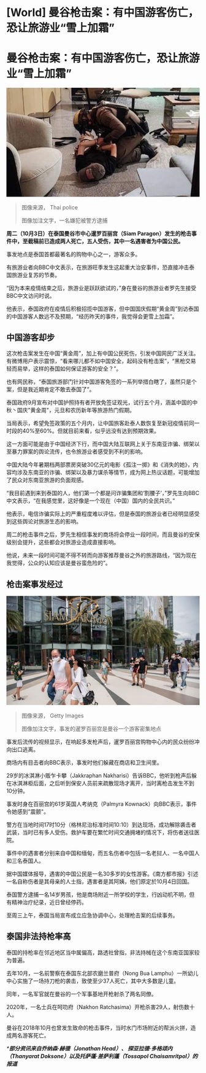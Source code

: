 # [World] 曼谷枪击案：有中国游客伤亡，恐让旅游业“雪上加霜”

#  曼谷枪击案：有中国游客伤亡，恐让旅游业“雪上加霜”


![Suspect apprehended - police handout](_131317101_mediaitem131317098.jpg)

> 图像来源，  Thai police
>
> 图像加注文字，一名嫌犯被警方逮捕

**周二（10月3日）在泰国曼谷市中心暹罗百丽宫（Siam Paragon）发生的枪击事件中，至截稿前已造成两人死亡，五人受伤，其中一名遇害者为中国公民。**

事发地点是泰国首都最著名的购物中心之一，游客众多。

有旅游业者向BBC中文表示，在旅游旺季发生这起重大治安事件，恐直接冲击泰国旅游业复苏的节奏。

“因为本来疫情结束之后，旅游业是跃跃欲试的，”身在曼谷的旅游业者罗先生接受BBC中文访问时说。

他表示，泰国政府在疫情后积极招揽中国游客，但中国国庆假期“黄金周”到访泰国的中国游客人数远不及预期，“经历昨天的事件，我觉得会更雪上加霜”。

##  中国游客却步

这次枪击案发生在中国“黄金周”，加上有中国公民死伤，引发中国网民广泛关注。有微博用户表示震惊，“看来哪儿都不如中国安全，起码没有枪击案”，“黑枪交易轻而易举，这样的泰国如何保证游客的安全？”。

也有网民称，“泰国旅游部门针对中国游客免签的一系列举措白瞎了，虽然只是个案，但是我近期肯定不敢去泰国了”。

泰国政府9月宣布对中国护照持有者开放免签证观光，试行五个月，涵盖中国的中秋丶国庆"黄金周"，元旦和农历新年等旅游热门假期。

当局表示，希望免签政策的五个月内，让中国旅客赴泰人数恢复至新冠疫情前同一时段的40%至60%。但就目前来看，似乎远没有达到预期效果。

这一方面可能是由于中国经济下行，而中国大陆互联网上关于东南亚诈骗、绑架以至暴力罪案的舆论流传，也令旅游业者感受到不利的影响。

中国大陆今年暑期档两部票房突破30亿元的电影《孤注一掷》和《消失的她》，内容均涉及东南亚的诈骗、绑架以及暴力谋杀等情节，成为网上热议话题，可能增加了民众对东南亚旅游的负面观感。


“我目前遇到来到泰国的人，他们第一个都是问诈骗集团和‘割腰子’，”罗先生向BBC中文表示，“在我感觉里，这好像是一个现在（中国）国内的全民共识。”

他表示，电信诈骗实际上的严重程度难以评估，但是泰国的旅游业者已经明显感受到这些舆论对旅游生态的影响。

周二的枪击事件之后，罗先生相信事发的商场将会停业一段时间，而且曼谷的安保级别会提升，这些都会对旅游业造成直接影响。

他说，未来一段时间可能不得不转而向游客推荐曼谷之外的旅游路线，“因为现在我觉得，公众的认知应该是曼谷蛮危险的”。

##  枪击案事发经过

![A 2021 picture of the Siam Paragon mall in downtown Bangkok](_131316406_gettyimages-1235199410.jpg)

> 图像来源，  Getty Images
>
> 图像加注文字，事发的暹罗百丽宫是曼谷一个游客密集地点

事发后流传的视频显示，在响起多发枪声后，暹罗百丽宫购物中心内的民众纷纷冲向出口逃离。

商场内有目击者向BBC表示，事发时他们躲藏在商店和卫生间里。

29岁的冰淇淋小贩乍卡攀（Jakkraphan Nakharisi）告诉BBC，他听到枪声后躲在冰淇淋柜后面，之后听到保安人员前来疏散现场才离开，当时离枪击发生不到10分钟。

事发时身在百丽宫的61岁英国人考纳克（Palmyra Kownack）向BBC表示，事件令她感到"震颤"。

警方在当地时间17时10分（格林尼治标准时间10:10）到达现场，成功解除袭击者武装，当时已有多人受伤。救护车要在繁忙时间交通拥堵的情况下，将伤者送往医院。

事件中的遇害者分别来自中国和缅甸，而五名伤者中包括一名老挝人、一名中国人和三名泰国人。

据中国媒体报导，遇害的中国公民是一名30多岁的女性游客。《南方都市报》引述一名自称伤者是其母亲的人士指，遇害者是其阿姨，他们原定於10月4日回国。

泰国警方逮捕一名14岁男孩，他是商场附近一所学校的学生，行凶动机不明，但有精神治疗纪录，近日曾经停药。

至周三上午，泰国当局宣布成立应急协调中心，处理枪击案的后续事务。

##  泰国非法持枪率高

泰国的持枪率在邻近地区当中属偏高，路透社曾指，非法持械在这个东南亚国家较为普遍。

去年10月，一名前警察在泰国东北部农磨兰普府（Nong Bua Lamphu）一所幼儿中心实施了一场持刀枪的袭击，致使至少37人死亡，其中大多数是儿童。

同年，一名军官就在曼谷的一个军事基地开枪射杀了两名同僚。

2020年，一名士兵在呵叻府（Nakhon Ratchasima）开枪杀害29人，射伤数十人。

曼谷在2018年10月也曾发生致命的枪击事件，当时水门市场附近的帮派火拼，造成两名游客死亡。

_***部分资讯来自乔纳森·赫德（Jonathan Head）、 探亚拉德·多格颂内（Thanyarat Doksone）以及托萨蓬·差萨利蓬（Tossapol Chaisamritpol）的报道**_



